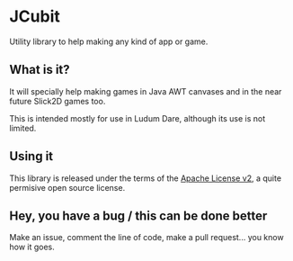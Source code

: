 JCubit
======

Utility library to help making any kind of app or game.

What is it?
-------------

It will specially help making games in Java AWT canvases and in the near future Slick2D games too.

This is intended mostly for use in Ludum Dare, although its use is not limited.

Using it
--------------

This library is released under the terms of the [Apache License v2](http://choosealicense.com/licenses/apache/), a quite permisive open source license.

Hey, you have a bug / this can be done better
-----------------------

Make an issue, comment the line of code, make a pull request... you know how it goes.
